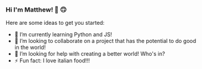 ### Hi I'm Matthew! 👋 🙃

<!--
**MattMarquise/MattMarquise** is a ✨ _special_ ✨ repository because its `README.md` (this file) appears on your GitHub profile.-->

Here are some ideas to get you started:

 <!-- - 🔭 I’m currently working on... -->
  - 🌱 I’m currently learning Python and JS!
  - 👯 I’m looking to collaborate on a project that has the potential to do good in the world!
  - 🤔 I’m looking for help with creating a better world! Who's in?
  - ⚡ Fun fact: I love italian food!!!
 <!-- - 💬 Ask me about... -->
 <!-- - 📫 How to reach me: ...-->
 <!-- - 😄 Pronouns: ...-->

